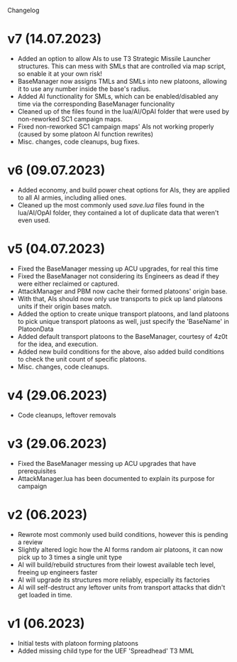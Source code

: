 Changelog
# v7 (14.07.2023)
- Added an option to allow AIs to use T3 Strategic Missile Launcher structures. This can mess with SMLs that are controlled via map script, so enable it at your own risk!
- BaseManager now assigns TMLs and SMLs into new platoons, allowing it to use any number inside the base's radius.
- Added AI functionality for SMLs, which can be enabled/disabled any time via the corresponding BaseManager funcionality
- Cleaned up of the files found in the lua/AI/OpAI folder that were used by non-reworked SC1 campaign maps.
- Fixed non-reworked SC1 campaign maps' AIs not working properly (caused by some platoon AI function rewrites)
- Misc. changes, code cleanups, bug fixes.

# v6 (09.07.2023)
- Added economy, and build power cheat options for AIs, they are applied to all AI armies, including allied ones.
- Cleaned up the most commonly used *save.lua* files found in the lua/AI/OpAI folder, they contained a lot of duplicate data that weren't even used.

# v5 (04.07.2023)
- Fixed the BaseManager messing up ACU upgrades, for real this time
- Fixed the BaseManager not considering its Engineers as dead if they were either reclaimed or captured.
- AttackManager and PBM now cache their formed platoons' origin base.
- With that, AIs should now only use transports to pick up land platoons units if their origin bases match.
- Added the option to create unique transport platoons, and land platoons to pick unique transport platoons as well, just specify the 'BaseName' in PlatoonData
- Added default transport platoons to the BaseManager, courtesy of 4z0t for the idea, and execution.
- Added new build conditions for the above, also added build conditions to check the unit count of specific platoons.
- Misc. changes, code cleanups.

# v4 (29.06.2023)
- Code cleanups, leftover removals

# v3 (29.06.2023)
- Fixed the BaseManager messing up ACU upgrades that have prerequisites
- AttackManager.lua has been documented  to explain its purpose for campaign

# v2 (06.2023)
- Rewrote most commonly used build conditions, however this is pending a review
- Slightly altered logic how the AI forms random air platoons, it can now pick up to 3 times a single unit type
- AI will build/rebuild structures from their lowest available tech level, freeing up engineers faster
- AI will upgrade its structures more reliably, especially its factories
- AI will self-destruct any leftover units from transport attacks that didn't get loaded in time.

# v1 (06.2023)
- Initial tests with platoon forming platoons
- Added missing child type for the UEF 'Spreadhead' T3 MML
